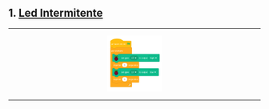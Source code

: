 ## 1. [Led Intermitente](README.md)

---

<p align="center"><img src="img/ledIntermitente.png" alt="ledInt" width="22%"></p>

---
